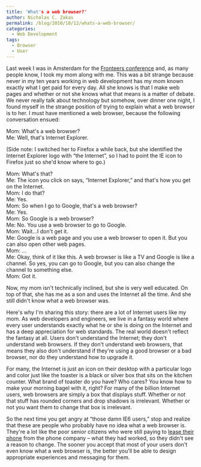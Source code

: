 ```yaml
---
title: 'What's a web browser?'
author: Nicholas C. Zakas
permalink: /blog/2010/10/12/whats-a-web-browser/
categories:
  - Web Development
tags:
  - Browser
  - User
---
```

Last week I was in Amsterdam for the [Fronteers conference][1] and, as many people know, I took my mom along with me. This was a bit strange because never in my ten years working in web development has my mom known exactly what I get paid for every day. All she knows is that I make web pages and whether or not she knows what that means is a matter of debate. We never really talk about technology but somehow, over dinner one night, I found myself in the strange position of trying to explain what a web browser is to her. I must have mentioned a web browser, because the following conversation ensued:

Mom: What's a web browser?  
Me: Well, that's Internet Explorer.

(Side note: I switched her to Firefox a while back, but she identified the Internet Explorer logo with &#8220;the Internet&#8221;, so I had to point the IE icon to Firefox just so she'd know where to go.)

Mom: What's that?  
Me: The icon you click on says, &#8220;Internet Explorer,&#8221; and that's how you get on the Internet.  
Mom: I do that?  
Me: Yes.  
Mom: So when I go to Google, that's a web browser?  
Me: Yes.  
Mom: So Google is a web browser?  
Me: No. You use a web browser to go to Google.  
Mom: Wait&#8230;I don't get it.  
Me: Google is a web page and you use a web browser to open it. But you can also open other web pages.  
Mom: &#8230;  
Me: Okay, think of it like this. A web browser is like a TV and Google is like a channel. So yes, you can go to Google, but you can also change the channel to something else.  
Mom: Got it.

Now, my mom isn't technically inclined, but she is very well educated. On top of that, she has me as a son and uses the Internet all the time. And she still didn't know what a web browser was.

Here's why I'm sharing this story: there are a lot of Internet users like my mom. As web developers and engineers, we live in a fantasy world where every user understands exactly what he or she is doing on the Internet and has a deep appreciation for web standards. The real world doesn't reflect the fantasy at all. Users don't understand the Internet; they don't understand web browsers. If they don't understand web browsers, that means they also don't understand if they're using a good browser or a bad browser, nor do they understand how to upgrade it.

For many, the Internet is just an icon on their desktop with a particular logo and color just like the toaster is a black or silver box that sits on the kitchen counter. What brand of toaster do you have? Who cares? You know how to make your morning bagel with it, right? For many of the billion Internet users, web browsers are simply a box that displays stuff. Whether or not that stuff has rounded corners and drop shadows is irrelevant. Whether or not you want them to change that box is irrelevant.

So the next time you get angry at &#8220;those damn IE6 users,&#8221; stop and realize that these are people who probably have no idea what a web browser is. They're a lot like the poor senior citizens who were still paying to [lease their phone][2] from the phone company &#8211; what they had worked, so they didn't see a reason to change. The sooner you accept that most of your users don't even know what a web browser is, the better you'll be able to design appropriate experiences and messaging for them.

 [1]: http://fronteers.nl/congres/2010/
 [2]: http://www.kirotv.com/money/23711480/detail.html
